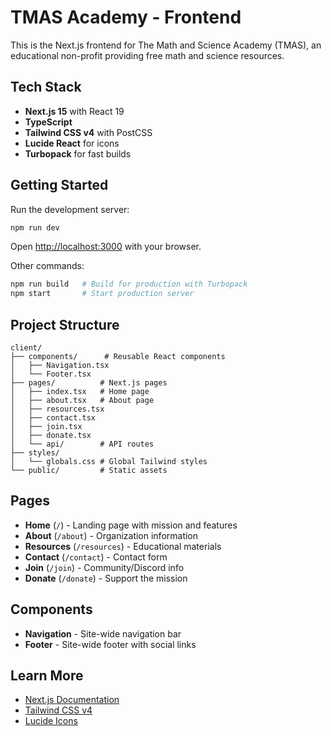 # TMAS Academy - Frontend

This is the Next.js frontend for The Math and Science Academy (TMAS), an educational non-profit providing free math and science resources.

## Tech Stack

- **Next.js 15** with React 19
- **TypeScript**
- **Tailwind CSS v4** with PostCSS
- **Lucide React** for icons
- **Turbopack** for fast builds

## Getting Started

Run the development server:

```bash
npm run dev
```

Open [http://localhost:3000](http://localhost:3000) with your browser.

Other commands:

```bash
npm run build   # Build for production with Turbopack
npm start       # Start production server
```

## Project Structure

```
client/
├── components/      # Reusable React components
│   ├── Navigation.tsx
│   └── Footer.tsx
├── pages/          # Next.js pages
│   ├── index.tsx   # Home page
│   ├── about.tsx   # About page
│   ├── resources.tsx
│   ├── contact.tsx
│   ├── join.tsx
│   ├── donate.tsx
│   └── api/        # API routes
├── styles/
│   └── globals.css # Global Tailwind styles
└── public/         # Static assets
```

## Pages

- **Home** (`/`) - Landing page with mission and features
- **About** (`/about`) - Organization information
- **Resources** (`/resources`) - Educational materials
- **Contact** (`/contact`) - Contact form
- **Join** (`/join`) - Community/Discord info
- **Donate** (`/donate`) - Support the mission

## Components

- **Navigation** - Site-wide navigation bar
- **Footer** - Site-wide footer with social links

## Learn More

- [Next.js Documentation](https://nextjs.org/docs)
- [Tailwind CSS v4](https://tailwindcss.com/docs)
- [Lucide Icons](https://lucide.dev)
